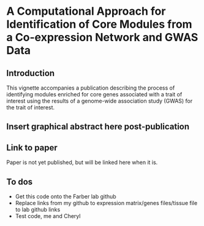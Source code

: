 # A Computational Approach for Identification of Core Modules from a Co-expression Network and GWAS Data

## Introduction
This vignette accompanies a publication describing the process of identifying modules enriched for core genes associated with a trait of interest using the results of a genome-wide association study (GWAS) for the trait of interest.

## Insert graphical abstract here post-publication

## Link to paper
Paper is not yet published, but will be linked here when it is.

## To dos
 - Get this code onto the Farber lab github
 - Replace links from my github to expression matrix/genes files/tissue file to lab github links
 - Test code, me and Cheryl

